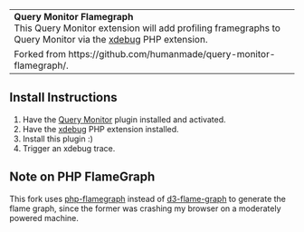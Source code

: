 <table>
	<tr>
		<td colspan="2">
			<strong>Query Monitor Flamegraph</strong><br />
			This Query Monitor extension will add profiling framegraphs to Query Monitor via the <a href="https://pecl.php.net/package/xdebug">xdebug</a> PHP extension.
		</td>
	</tr>
	<tr>
		<td colspan="2">
			Forked from https://github.com/humanmade/query-monitor-flamegraph/.
		</td>
	</tr>
</table>

## Install Instructions

1. Have the [Query Monitor](https://github.com/johnbillion/query-monitor) plugin installed and activated.
1. Have the [xdebug](https://pecl.php.net/package/xdebug) PHP extension installed.
1. Install this plugin :)
1. Trigger an xdebug trace.

## Note on PHP FlameGraph

This fork uses [php-flamegraph](https://github.com/bporcelli/php-flamegraph) instead of [d3-flame-graph](https://github.com/spiermar/d3-flame-graph) to generate the flame graph, since the former was crashing my browser on a moderately powered machine.
